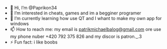 - 👋 Hi, I’m @Paprikon34
- 👀 I’m interested in cheats, games and im a begginer programer
- 🌱 I’m currently learning how use QT and I whant to make my own app for windows
- 📫 How to reach me: my email is patrikmichaelbalog@gmail.com ore use my phone nuber +420 792 375 826 and my discor is patron._.3
- ⚡ Fun fact: i like boobs

<!---
Paprikon34/Paprikon34 is a ✨ special ✨ repository because its `README.md` (this file) appears on your GitHub profile.
You can click the Preview link to take a look at your changes.
--->
